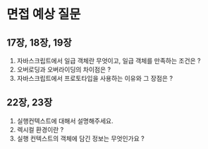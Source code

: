 # 면접 예상 질문

## 17장, 18장, 19장

1. 자바스크립트에서 일급 객체란 무엇이고, 일급 객체를 만족하는 조건은 ?
2. 오버로딩과 오버라이딩의 차이점은 ?
3. 자바스크립트에서 프로토타입을 사용하는 이유와 그 장점은 ?

## 22장, 23장

1. 실행컨텍스트에 대해서 설명해주세요.
2. 렉시컬 환경이란 ?
3. 실행 컨텍스트의 객체에 담긴 정보는 무엇인가요 ?
